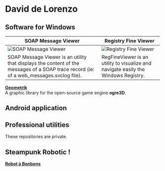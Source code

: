 # David de Lorenzo

## Software for Windows


SOAP Message Viewer | Registry Fine Viewer
--------------------|--------------------
![SOAP Message Viewer](https://sphinkie.github.io/SOAP-Message-Viewer/images/Capture.png) | ![Registry Fine Viewer](https://sphinkie.github.io/RegFineViewer/images/RegFineViewer_1.png)
SOAP Message Viewer is an utility that displays the content of the messages of a SOAP trace record (ie: of a web_messages.svclog file). | RegFineViewer is an utility to visualize and navigate easily the Windows Registry. 

**[Geometrik](https://sphinkie.github.io/Geomerik)**  
A graphic library for the open-source game engine **ogre3D**.


## Android application


## Professional utilities

These repositories are private.

## Steampunk Robotic !

**[Robot à Bonbons](https://sphinkie.github.io/Robot-Bonbons/index)**

